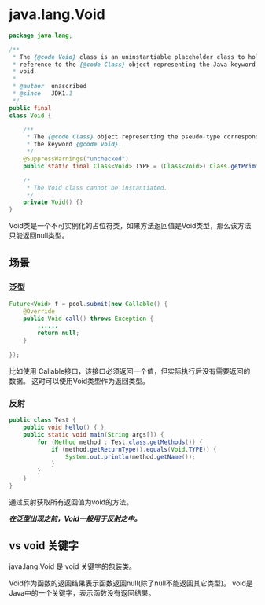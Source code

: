 # java.lang.Void

```java
package java.lang;

/**
 * The {@code Void} class is an uninstantiable placeholder class to hold a
 * reference to the {@code Class} object representing the Java keyword
 * void.
 *
 * @author  unascribed
 * @since   JDK1.1
 */
public final
class Void {

    /**
     * The {@code Class} object representing the pseudo-type corresponding to
     * the keyword {@code void}.
     */
    @SuppressWarnings("unchecked")
    public static final Class<Void> TYPE = (Class<Void>) Class.getPrimitiveClass("void");

    /*
     * The Void class cannot be instantiated.
     */
    private Void() {}
}
```

Void类是一个不可实例化的占位符类，如果方法返回值是Void类型，那么该方法只能返回null类型。


## 场景

### 泛型

```java
Future<Void> f = pool.submit(new Callable() {
    @Override
    public Void call() throws Exception {
        ......
        return null;
    }
        
});
```

比如使用 Callable接口，该接口必须返回一个值，但实际执行后没有需要返回的数据。 
这时可以使用Void类型作为返回类型。

### 反射

```java
public class Test {
    public void hello() { }
    public static void main(String args[]) {
        for (Method method : Test.class.getMethods()) {
            if (method.getReturnType().equals(Void.TYPE)) {
                System.out.println(method.getName());
            }
        }
    }
}
```

通过反射获取所有返回值为void的方法。


***在泛型出现之前，Void一般用于反射之中。***

##  vs void 关键字

java.lang.Void 是 void 关键字的包装类。

Void作为函数的返回结果表示函数返回null(除了null不能返回其它类型)。
void是Java中的一个关键字，表示函数没有返回结果。


